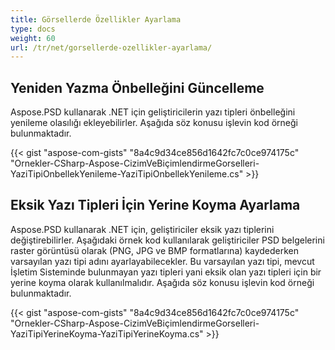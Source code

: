```yaml
---
title: Görsellerde Özellikler Ayarlama
type: docs
weight: 60
url: /tr/net/gorsellerde-ozellikler-ayarlama/
---
```


## **Yeniden Yazma Önbelleğini Güncelleme**
Aspose.PSD kullanarak .NET için geliştiricilerin yazı tipleri önbelleğini yenileme olasılığı ekleyebilirler. Aşağıda söz konusu işlevin kod örneği bulunmaktadır.


{{< gist "aspose-com-gists" "8a4c9d34ce856d1642fc7c0ce974175c" "Ornekler-CSharp-Aspose-CizimVeBiçimlendirmeGorselleri-YaziTipiOnbellekYenileme-YaziTipiOnbellekYenileme.cs" >}}
## **Eksik Yazı Tipleri İçin Yerine Koyma Ayarlama**
Aspose.PSD kullanarak .NET için, geliştiriciler eksik yazı tiplerini değiştirebilirler. Aşağıdaki örnek kod kullanılarak geliştiriciler PSD belgelerini raster görüntüsü olarak (PNG, JPG ve BMP formatlarına) kaydederken varsayılan yazı tipi adını ayarlayabilecekler. Bu varsayılan yazı tipi, mevcut İşletim Sisteminde bulunmayan yazı tipleri yani eksik olan yazı tipleri için bir yerine koyma olarak kullanılmalıdır. Aşağıda söz konusu işlevin kod örneği bulunmaktadır.

{{< gist "aspose-com-gists" "8a4c9d34ce856d1642fc7c0ce974175c" "Ornekler-CSharp-Aspose-CizimVeBiçimlendirmeGorselleri-YaziTipiYerineKoyma-YaziTipiYerineKoyma.cs" >}}

